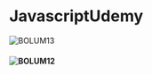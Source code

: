 # JavascriptUdemy


![BOLUM13](https://user-images.githubusercontent.com/53443432/203631539-52471f5e-6a53-48c7-8833-e0da500a229a.PNG)

#### ![BOLUM12](https://user-images.githubusercontent.com/53443432/203631564-a5fcf5a3-cead-4af4-9fcf-a2c14d6faae6.PNG)
